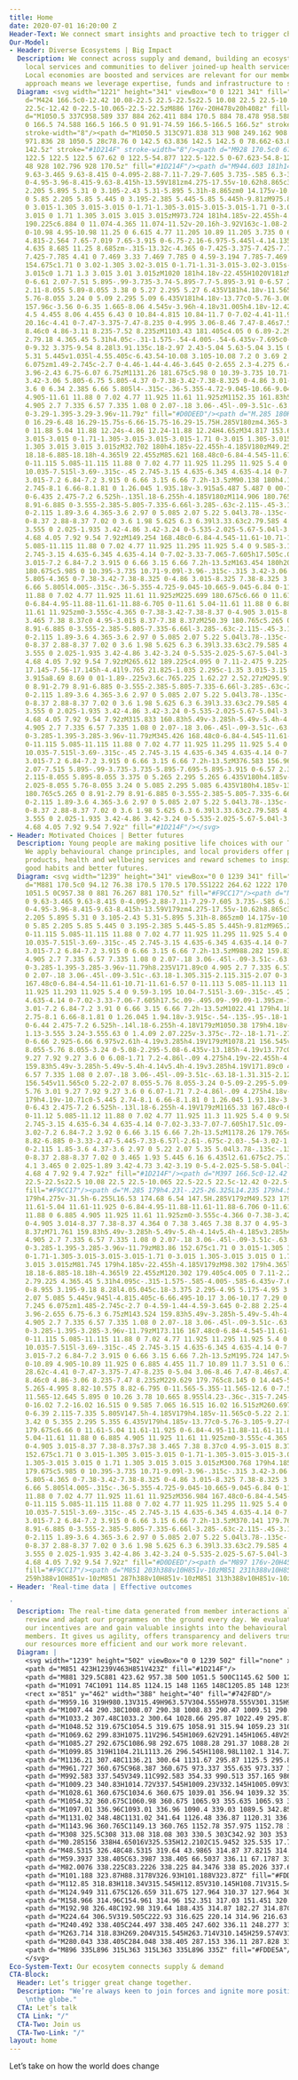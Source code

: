 ```yaml
---
title: Home
date: 2020-07-01 16:20:00 Z
Header-Text: We connect smart insights and proactive tech to trigger change. For good.
Our-Model:
- Header: Diverse Ecosystems | Big Impact
  Description: We connect across supply and demand, building an ecosystem of partners,
    local services and communities to deliver joined-up health services on the ground.
    Local economies are boosted and services are relevant for our members. This ecosystem
    approach means we leverage expertise, funds and infrastructure to scale fast.
  Diagram: <svg width="1221" height="341" viewBox="0 0 1221 341" fill="none" xmlns="http://www.w3.org/2000/svg"><path
    d="M424 166.5c0-12.42 10.08-22.5 22.5-22.5s22.5 10.08 22.5 22.5-10.065 22.5-22.5
    22.5c-12.42 0-22.5-10.065-22.5-22.5zM886 176v-20H478v20h408z" fill="#1D214F"/><path
    d="M1050.5 337C958.589 337 884 262.411 884 170.5 884 78.478 958.588 4 1050.5 4c92.02
    0 166.5 74.588 166.5 166.5 0 91.91-74.59 166.5-166.5 166.5z" stroke="#1D214F"
    stroke-width="8"/><path d="M1050.5 313C971.838 313 908 249.162 908 170.5 908 91.743
    971.836 28 1050.5 28c78.76 0 142.5 63.836 142.5 142.5 0 78.662-63.84 142.5-142.5
    142.5z" stroke="#1D214F" stroke-width="8"/><path d="M928 170.5c0 67.623 54.877
    122.5 122.5 122.5 67.62 0 122.5-54.877 122.5-122.5 0-67.623-54.8-122.5-122.5-122.5C982.877
    48 928 102.796 928 170.5z" fill="#1D214F"/><path d="M944.603 181h14.58c5.67 0
    9.63-3.465 9.63-8.415 0-4.095-2.88-7.11-7.29-7.605 3.735-.585 6.3-3.465 6.3-7.065
    0-4.95-3.96-8.415-9.63-8.415h-13.59V181zm4.275-17.55v-10.62h8.865c3.465 0 5.895
    2.205 5.895 5.31 0 3.105-2.43 5.31-5.895 5.31h-8.865zm0 14.175v-10.89h9.81c3.465
    0 5.85 2.205 5.85 5.445 0 3.195-2.385 5.445-5.85 5.445h-9.81zM975.839 154.675c1.71
    0 3.015-1.305 3.015-3.015 0-1.71-1.305-3.015-3.015-3.015-1.71 0-3.015 1.305-3.015
    3.015 0 1.71 1.305 3.015 3.015 3.015zM973.724 181h4.185v-22.455h-4.185V181zM994.556
    190.225c6.884 0 11.074-4.365 11.074-11.52v-20.16h-3.92V163c-1.08-2.97-4.499-5.13-8.099-5.13-6.48
    0-10.98 4.95-10.98 11.25 0 6.615 4.77 11.205 10.89 11.205 3.735 0 6.839-2.16 7.919-4.95v3.825c0
    4.815-2.564 7.65-7.019 7.65-3.915 0-6.75-2.16-6.975-5.445l-4.14.135c.18 5.265
    4.635 8.685 11.25 8.685zm-.315-13.32c-4.365 0-7.425-3.375-7.425-7.785 0-4.59 3.195-7.785
    7.425-7.785 4.41 0 7.469 3.33 7.469 7.785 0 4.59-3.194 7.785-7.469 7.785zM1022.11
    154.675c1.71 0 3.02-1.305 3.02-3.015 0-1.71-1.31-3.015-3.02-3.015s-3.01 1.305-3.01
    3.015c0 1.71 1.3 3.015 3.01 3.015zM1020 181h4.18v-22.455H1020V181zM1056.13 157.96c-4
    0-6.61 2.07-7.51 5.895-.99-3.735-3.74-5.895-7.7-5.895-3.91 0-6.57 2.34-7.38 6.39l.14-5.805h-4.19V181h4.19v-11.565c0-5.22
    2.11-8.055 5.89-8.055 3.38 0 5.27 2.295 5.27 6.435V181h4.18v-11.565c0-5.22 2.03-8.055
    5.76-8.055 3.24 0 5.09 2.295 5.09 6.435V181h4.18v-13.77c0-5.76-3.06-9.27-7.92-9.27zM1081.37
    157.96c-3.56 0-6.35 1.665-8.06 4.545v-3.96h-4.18v31.005h4.18v-12.42c1.71 2.835
    4.5 4.455 8.06 4.455 6.43 0 10.84-4.815 10.84-11.7 0-7.02-4.41-11.925-10.84-11.925zm-.86
    20.16c-4.41 0-7.47-3.375-7.47-8.235 0-4.995 3.06-8.46 7.47-8.46s7.52 3.42 7.52
    8.46c0 4.86-3.11 8.235-7.52 8.235zM1103.43 181.405c4.05 0 6.89-2.295 7.61-5.715h.13c0
    2.79.18 4.365.45 5.31h4.05c-.31-1.575-.54-4.005-.54-6.435v-7.695c0-5.31-3.91-9-9.49-9-5.45
    0-9.32 3.375-9.54 8.28l3.91.135c.18-2.97 2.43-5.04 5.63-5.04 3.15 0 5.31 2.25
    5.31 5.445v1.035l-4.55.405c-6.43.54-10.08 3.105-10.08 7.2 0 3.69 2.75 6.075 7.11
    6.075zm1.49-2.745c-2.7 0-4.46-1.44-4.46-3.645 0-2.655 2.3-4.275 6.44-4.635l4.09-.36v1.89c0
    3.96-2.43 6.75-6.07 6.75zM1131.26 181.675c5.98 0 10.39-3.735 10.71-9.09l-3.96-.315c-.32
    3.42-3.06 5.805-6.75 5.805-4.37 0-7.38-3.42-7.38-8.325 0-4.86 3.01-8.325 7.38-8.325
    3.6 0 6.34 2.385 6.66 5.805l4-.315c-.36-5.355-4.72-9.045-10.66-9.045-6.84 0-11.61
    4.905-11.61 11.88 0 7.02 4.77 11.925 11.61 11.925zM1152.35 161.83h5.49v-3.285h-5.49v-5.4h-4.14v5.4h-4.18v3.285h4.18V173.89c0
    4.905 2.7 7.335 6.57 7.335 1.08 0 2.07-.18 3.06-.45l-.09-3.51c-.63.18-1.3.315-2.11.315-2.07
    0-3.29-1.395-3.29-3.96v-11.79z" fill="#D0DEED"/><path d="M.285 180H11.76c9.63
    0 16.29-6.48 16.29-15.75s-6.66-15.75-16.29-15.75H.285V180zm4.365-3.51v-24.48h7.065c7.02
    0 11.88 5.04 11.88 12.24s-4.86 12.24-11.88 12.24H4.65zM34.817 153.675c1.71 0 3.015-1.305
    3.015-3.015 0-1.71-1.305-3.015-3.015-3.015-1.71 0-3.015 1.305-3.015 3.015 0 1.71
    1.305 3.015 3.015 3.015zM32.702 180h4.185v-22.455h-4.185V180zM49.259 180h4.365l9.045-22.455h-4.275l-6.885
    18.18-6.885-18.18h-4.365l9 22.455zM85.621 168.48c0-6.84-4.545-11.61-10.71-11.61-6.57
    0-11.115 5.085-11.115 11.88 0 7.02 4.77 11.925 11.295 11.925 5.4 0 9.585-3.195
    10.035-7.515l-3.69-.315c-.45 2.745-3.15 4.635-6.345 4.635-4.14 0-7.02-3.33-7.065-7.605h17.505c.09-.495.09-.99.09-1.395zm-17.595-1.26c.18-4.275
    3.015-7.2 6.84-7.2 3.915 0 6.66 3.15 6.66 7.2h-13.5zM90.138 180h4.185v-10.71c0-5.445
    2.745-8.1 6.66-8.1.81 0 1.26.045 1.935.18v-3.915a5.487 5.487 0 00-1.44-.18c-3.735
    0-6.435 2.475-7.2 6.525h-.135l.18-6.255h-4.185V180zM114.906 180.765c5.265 0 8.91-2.79
    8.91-6.885 0-3.555-2.385-5.805-7.335-6.66l-3.285-.63c-2.115-.45-3.105-1.485-3.105-3.24
    0-2.115 1.89-3.6 4.365-3.6 2.97 0 5.085 2.07 5.22 5.04l3.78-.135c-.135-4.635-3.825-7.875-9-7.875-4.86
    0-8.37 2.88-8.37 7.02 0 3.6 1.98 5.625 6.3 6.39l3.33.63c2.79.585 4.05 1.575 4.05
    3.555 0 2.025-1.935 3.42-4.86 3.42-3.24 0-5.535-2.025-5.67-5.04l-3.87.09c.135
    4.68 4.05 7.92 9.54 7.92zM149.254 168.48c0-6.84-4.545-11.61-10.71-11.61-6.57 0-11.115
    5.085-11.115 11.88 0 7.02 4.77 11.925 11.295 11.925 5.4 0 9.585-3.195 10.035-7.515l-3.69-.315c-.45
    2.745-3.15 4.635-6.345 4.635-4.14 0-7.02-3.33-7.065-7.605h17.505c.09-.495.09-.99.09-1.395zm-17.595-1.26c.18-4.275
    3.015-7.2 6.84-7.2 3.915 0 6.66 3.15 6.66 7.2h-13.5zM163.454 180h20.97v-3.51h-16.56v-10.935h14.985v-3.24h-14.985v-10.35h16.29V148.5h-20.7V180zM199.991
    180.675c5.985 0 10.395-3.735 10.71-9.09l-3.96-.315c-.315 3.42-3.06 5.805-6.75
    5.805-4.365 0-7.38-3.42-7.38-8.325 0-4.86 3.015-8.325 7.38-8.325 3.6 0 6.345 2.385
    6.66 5.805l4.005-.315c-.36-5.355-4.725-9.045-10.665-9.045-6.84 0-11.61 4.905-11.61
    11.88 0 7.02 4.77 11.925 11.61 11.925zM225.699 180.675c6.66 0 11.61-5.04 11.61-11.925
    0-6.84-4.95-11.88-11.61-11.88-6.705 0-11.61 5.04-11.61 11.88 0 6.885 4.905 11.925
    11.61 11.925zm0-3.555c-4.365 0-7.38-3.42-7.38-8.37 0-4.905 3.015-8.37 7.38-8.37s7.38
    3.465 7.38 8.37c0 4.95-3.015 8.37-7.38 8.37zM250.39 180.765c5.265 0 8.91-2.79
    8.91-6.885 0-3.555-2.385-5.805-7.335-6.66l-3.285-.63c-2.115-.45-3.105-1.485-3.105-3.24
    0-2.115 1.89-3.6 4.365-3.6 2.97 0 5.085 2.07 5.22 5.04l3.78-.135c-.135-4.635-3.825-7.875-9-7.875-4.86
    0-8.37 2.88-8.37 7.02 0 3.6 1.98 5.625 6.3 6.39l3.33.63c2.79.585 4.05 1.575 4.05
    3.555 0 2.025-1.935 3.42-4.86 3.42-3.24 0-5.535-2.025-5.67-5.04l-3.87.09c.135
    4.68 4.05 7.92 9.54 7.92zM265.612 189.225c4.095 0 7.11-2.475 9.225-7.605l10.17-24.075h-4.275l-6.975
    17.145-7.56-17.145h-4.41l9.765 21.825-1.035 2.295c-1.35 3.015-3.15 3.915-5.535
    3.915a8.69 8.69 0 01-1.89-.225v3.6c.765.225 1.62.27 2.52.27zM295.917 180.765c5.265
    0 8.91-2.79 8.91-6.885 0-3.555-2.385-5.805-7.335-6.66l-3.285-.63c-2.115-.45-3.105-1.485-3.105-3.24
    0-2.115 1.89-3.6 4.365-3.6 2.97 0 5.085 2.07 5.22 5.04l3.78-.135c-.135-4.635-3.825-7.875-9-7.875-4.86
    0-8.37 2.88-8.37 7.02 0 3.6 1.98 5.625 6.3 6.39l3.33.63c2.79.585 4.05 1.575 4.05
    3.555 0 2.025-1.935 3.42-4.86 3.42-3.24 0-5.535-2.025-5.67-5.04l-3.87.09c.135
    4.68 4.05 7.92 9.54 7.92zM315.833 160.83h5.49v-3.285h-5.49v-5.4h-4.14v5.4h-4.185v3.285h4.185V172.89c0
    4.905 2.7 7.335 6.57 7.335 1.08 0 2.07-.18 3.06-.45l-.09-3.51c-.63.18-1.305.315-2.115.315-2.07
    0-3.285-1.395-3.285-3.96v-11.79zM345.426 168.48c0-6.84-4.545-11.61-10.71-11.61-6.57
    0-11.115 5.085-11.115 11.88 0 7.02 4.77 11.925 11.295 11.925 5.4 0 9.585-3.195
    10.035-7.515l-3.69-.315c-.45 2.745-3.15 4.635-6.345 4.635-4.14 0-7.02-3.33-7.065-7.605h17.505c.09-.495.09-.99.09-1.395zm-17.595-1.26c.18-4.275
    3.015-7.2 6.84-7.2 3.915 0 6.66 3.15 6.66 7.2h-13.5zM376.583 156.96c-4.005 0-6.615
    2.07-7.515 5.895-.99-3.735-3.735-5.895-7.695-5.895-3.915 0-6.57 2.34-7.38 6.39l.135-5.805h-4.185V180h4.185v-11.565c0-5.22
    2.115-8.055 5.895-8.055 3.375 0 5.265 2.295 5.265 6.435V180h4.185v-11.565c0-5.22
    2.025-8.055 5.76-8.055 3.24 0 5.085 2.295 5.085 6.435V180h4.185v-13.77c0-5.76-3.06-9.27-7.92-9.27zM398.222
    180.765c5.265 0 8.91-2.79 8.91-6.885 0-3.555-2.385-5.805-7.335-6.66l-3.285-.63c-2.115-.45-3.105-1.485-3.105-3.24
    0-2.115 1.89-3.6 4.365-3.6 2.97 0 5.085 2.07 5.22 5.04l3.78-.135c-.135-4.635-3.825-7.875-9-7.875-4.86
    0-8.37 2.88-8.37 7.02 0 3.6 1.98 5.625 6.3 6.39l3.33.63c2.79.585 4.05 1.575 4.05
    3.555 0 2.025-1.935 3.42-4.86 3.42-3.24 0-5.535-2.025-5.67-5.04l-3.87.09c.135
    4.68 4.05 7.92 9.54 7.92z" fill="#1D214F"/></svg>
- Header: Motivated Choices | Better futures
  Description: Young people are making positive life choices with our Tiko platform.
    We apply behavioural change principles, and local providers offer popular local
    products, health and wellbeing services and reward schemes to inspire lasting
    good habits and better futures.
  Diagram: <svg width="1239" height="341" viewBox="0 0 1239 341" fill="none" xmlns="http://www.w3.org/2000/svg"><path
    d="M881 170.5c0 94.12 76.38 170.5 170.5 170.5S1222 264.62 1222 170.5 1145.73 0
    1051.5 0C957.38 0 881 76.267 881 170.5z" fill="#F9CC17"/><path d="M915.285 179h14.58c5.67
    0 9.63-3.465 9.63-8.415 0-4.095-2.88-7.11-7.29-7.605 3.735-.585 6.3-3.465 6.3-7.065
    0-4.95-3.96-8.415-9.63-8.415h-13.59V179zm4.275-17.55v-10.62h8.865c3.465 0 5.895
    2.205 5.895 5.31 0 3.105-2.43 5.31-5.895 5.31h-8.865zm0 14.175v-10.89h9.81c3.465
    0 5.85 2.205 5.85 5.445 0 3.195-2.385 5.445-5.85 5.445h-9.81zM965.201 167.48c0-6.84-4.545-11.61-10.71-11.61-6.57
    0-11.115 5.085-11.115 11.88 0 7.02 4.77 11.925 11.295 11.925 5.4 0 9.585-3.195
    10.035-7.515l-3.69-.315c-.45 2.745-3.15 4.635-6.345 4.635-4.14 0-7.02-3.33-7.065-7.605h17.505c.09-.495.09-.99.09-1.395zm-17.595-1.26c.18-4.275
    3.015-7.2 6.84-7.2 3.915 0 6.66 3.15 6.66 7.2h-13.5zM988.282 159.83h5.49v-3.285h-5.49v-5.4h-4.14v5.4h-8.235v-5.4h-4.14v5.4h-4.185v3.285h4.185V171.89c0
    4.905 2.7 7.335 6.57 7.335 1.08 0 2.07-.18 3.06-.45l-.09-3.51c-.63.18-1.305.315-2.115.315-2.07
    0-3.285-1.395-3.285-3.96v-11.79h8.235V171.89c0 4.905 2.7 7.335 6.57 7.335 1.08
    0 2.07-.18 3.06-.45l-.09-3.51c-.63.18-1.305.315-2.115.315-2.07 0-3.285-1.395-3.285-3.96v-11.79zM1017.89
    167.48c0-6.84-4.54-11.61-10.71-11.61-6.57 0-11.113 5.085-11.113 11.88 0 7.02 4.773
    11.925 11.293 11.925 5.4 0 9.59-3.195 10.04-7.515l-3.69-.315c-.45 2.745-3.15 4.635-6.35
    4.635-4.14 0-7.02-3.33-7.06-7.605h17.5c.09-.495.09-.99.09-1.395zm-17.59-1.26c.18-4.275
    3.01-7.2 6.84-7.2 3.91 0 6.66 3.15 6.66 7.2h-13.5zM1022.41 179h4.18v-10.71c0-5.445
    2.75-8.1 6.66-8.1.81 0 1.26.045 1.94.18v-3.915c-.54-.135-.95-.18-1.44-.18-3.74
    0-6.44 2.475-7.2 6.525h-.14l.18-6.255h-4.18V179zM1050.38 179h4.18v-19.17h5.04v-3.285h-5.04v-2.61c0-2.205
    1.13-3.555 3.24-3.555.63 0 1.4.09 2.07.225v-3.375c-.72-.18-1.71-.27-2.83-.27-3.87
    0-6.66 2.925-6.66 6.975v2.61h-4.19v3.285h4.19V179zM1078.21 156.545v11.565c0 5.22-2.07
    8.055-5.76 8.055-3.24 0-5.08-2.295-5.08-6.435v-13.185h-4.19v13.77c0 5.76 3.02
    9.27 7.92 9.27 3.6 0 6.08-1.71 7.2-4.86l-.09 4.275h4.19v-22.455h-4.19zM1094.87
    159.83h5.49v-3.285h-5.49v-5.4h-4.14v5.4h-4.19v3.285h4.19V171.89c0 4.905 2.7 7.335
    6.57 7.335 1.08 0 2.07-.18 3.06-.45l-.09-3.51c-.63.18-1.31.315-2.12.315-2.07 0-3.28-1.395-3.28-3.96v-11.79zM1119.66
    156.545v11.565c0 5.22-2.07 8.055-5.76 8.055-3.24 0-5.09-2.295-5.09-6.435v-13.185h-4.18v13.77c0
    5.76 3.01 9.27 7.92 9.27 3.6 0 6.07-1.71 7.2-4.86l-.09 4.275h4.18v-22.455h-4.18zM1129.15
    179h4.19v-10.71c0-5.445 2.74-8.1 6.66-8.1.81 0 1.26.045 1.93.18v-3.915c-.54-.135-.94-.18-1.44-.18-3.73
    0-6.43 2.475-7.2 6.525h-.13l.18-6.255h-4.19V179zM1165.33 167.48c0-6.84-4.55-11.61-10.71-11.61-6.57
    0-11.12 5.085-11.12 11.88 0 7.02 4.77 11.925 11.3 11.925 5.4 0 9.58-3.195 10.03-7.515l-3.69-.315c-.45
    2.745-3.15 4.635-6.34 4.635-4.14 0-7.02-3.33-7.07-7.605h17.51c.09-.495.09-.99.09-1.395zm-17.6-1.26c.18-4.275
    3.02-7.2 6.84-7.2 3.92 0 6.66 3.15 6.66 7.2h-13.5zM1178.26 179.765c5.18 0 8.82-2.79
    8.82-6.885 0-3.33-2.47-5.445-7.33-6.57l-2.61-.675c-2.03-.54-3.02-1.62-3.02-3.285
    0-2.115 1.85-3.6 4.37-3.6 2.97 0 5.22 2.07 5.35 5.04l3.78-.135c-.13-4.635-3.91-7.875-9.13-7.875-4.91
    0-8.37 2.88-8.37 7.02 0 3.465 1.93 5.445 6.16 6.435l2.61.675c2.75.72 4.1 1.665
    4.1 3.465 0 2.025-1.89 3.42-4.73 3.42-3.19 0-5.4-2.025-5.58-5.04l-3.82.09c.13
    4.68 4 7.92 9.4 7.92z" fill="#1D214F"/><path d="M397 166.5c0-12.42 10.08-22.5
    22.5-22.5s22.5 10.08 22.5 22.5-10.065 22.5-22.5 22.5c-12.42 0-22.5-10.065-22.5-22.5z"
    fill="#F9CC17"/><path d="M.285 179h4.23l-.225-26.325L14.235 179h4.59l9.945-26.325L28.545
    179h4.275v-31.5h-6.255L16.53 174.68 6.54 147.5H.285V179zM49.523 179.675c6.66 0
    11.61-5.04 11.61-11.925 0-6.84-4.95-11.88-11.61-11.88-6.706 0-11.61 5.04-11.61
    11.88 0 6.885 4.905 11.925 11.61 11.925zm0-3.555c-4.366 0-7.38-3.42-7.38-8.37
    0-4.905 3.014-8.37 7.38-8.37 4.364 0 7.38 3.465 7.38 8.37 0 4.95-3.015 8.37-7.38
    8.37zM71.761 159.83h5.49v-3.285h-5.49v-5.4h-4.14v5.4h-4.185v3.285h4.185V171.89c0
    4.905 2.7 7.335 6.57 7.335 1.08 0 2.07-.18 3.06-.45l-.09-3.51c-.63.18-1.305.315-2.115.315-2.07
    0-3.285-1.395-3.285-3.96v-11.79zM83.86 152.675c1.71 0 3.015-1.305 3.015-3.015
    0-1.71-1.305-3.015-3.015-3.015-1.71 0-3.015 1.305-3.015 3.015 0 1.71 1.305 3.015
    3.015 3.015zM81.745 179h4.185v-22.455h-4.185V179zM98.302 179h4.365l9.045-22.455h-4.275l-6.885
    18.18-6.885-18.18h-4.365l9 22.455zM120.302 179.405c4.005 0 7.11-2.295 7.785-5.715h.135c0
    2.79.225 4.365.45 5.31h4.095c-.315-1.575-.585-4.005-.585-6.435v-7.695c0-5.535-3.42-9-9.27-9-4.995
    0-8.955 3.195-9.18 8.28l4.05.045c.18-3.375 2.295-4.95 5.175-4.95 3.195 0 5.085
    2.07 5.085 5.445v.945l-4.815.405c-6.66.495-10.17 3.06-10.17 7.29 0 3.69 2.88 6.075
    7.245 6.075zm1.485-2.745c-2.7 0-4.59-1.44-4.59-3.645 0-2.88 2.25-4.365 6.57-4.725l4.32-.36v1.98c0
    3.96-2.655 6.75-6.3 6.75zM143.524 159.83h5.49v-3.285h-5.49v-5.4h-4.14v5.4h-4.185v3.285h4.185V171.89c0
    4.905 2.7 7.335 6.57 7.335 1.08 0 2.07-.18 3.06-.45l-.09-3.51c-.63.18-1.305.315-2.115.315-2.07
    0-3.285-1.395-3.285-3.96v-11.79zM173.116 167.48c0-6.84-4.545-11.61-10.71-11.61-6.57
    0-11.115 5.085-11.115 11.88 0 7.02 4.77 11.925 11.295 11.925 5.4 0 9.585-3.195
    10.035-7.515l-3.69-.315c-.45 2.745-3.15 4.635-6.345 4.635-4.14 0-7.02-3.33-7.065-7.605h17.505c.09-.495.09-.99.09-1.395zm-17.595-1.26c.18-4.275
    3.015-7.2 6.84-7.2 3.915 0 6.66 3.15 6.66 7.2h-13.5zM195.724 147.5v13.005c-1.71-2.88-4.5-4.545-8.01-4.545-6.435
    0-10.89 4.905-10.89 11.925 0 6.885 4.455 11.7 10.89 11.7 3.51 0 6.3-1.62 8.01-4.455V179h4.185v-31.5h-4.185zm-7.2
    28.62c-4.41 0-7.47-3.375-7.47-8.235 0-5.04 3.06-8.46 7.47-8.46s7.47 3.465 7.47
    8.46c0 4.86-3.06 8.235-7.47 8.235zM229.629 179.765c8.145 0 14.445-5.4 14.85-12.42l-4.275-.315c-.45
    5.265-4.995 8.82-10.575 8.82-6.795 0-11.565-5.355-11.565-12.6 0-7.515 4.995-12.645
    11.565-12.645 5.895 0 10.26 3.78 10.665 8.955l4.23-.36c-.315-7.245-6.885-12.465-14.895-12.465-9.225
    0-16.02 7.2-16.02 16.515 0 9.585 7.065 16.515 16.02 16.515zM260.697 155.96c-3.78
    0-6.39 2.115-7.335 5.805V147.5h-4.185V179h4.185v-11.565c0-5.22 2.115-8.055 5.94-8.055
    3.42 0 5.355 2.295 5.355 6.435V179h4.185v-13.77c0-5.76-3.105-9.27-8.145-9.27zM284.718
    179.675c6.66 0 11.61-5.04 11.61-11.925 0-6.84-4.95-11.88-11.61-11.88-6.705 0-11.61
    5.04-11.61 11.88 0 6.885 4.905 11.925 11.61 11.925zm0-3.555c-4.365 0-7.38-3.42-7.38-8.37
    0-4.905 3.015-8.37 7.38-8.37s7.38 3.465 7.38 8.37c0 4.95-3.015 8.37-7.38 8.37zM302.883
    152.675c1.71 0 3.015-1.305 3.015-3.015 0-1.71-1.305-3.015-3.015-3.015-1.71 0-3.015
    1.305-3.015 3.015 0 1.71 1.305 3.015 3.015 3.015zM300.768 179h4.185v-22.455h-4.185V179zM321.061
    179.675c5.985 0 10.395-3.735 10.71-9.09l-3.96-.315c-.315 3.42-3.06 5.805-6.75
    5.805-4.365 0-7.38-3.42-7.38-8.325 0-4.86 3.015-8.325 7.38-8.325 3.6 0 6.345 2.385
    6.66 5.805l4.005-.315c-.36-5.355-4.725-9.045-10.665-9.045-6.84 0-11.61 4.905-11.61
    11.88 0 7.02 4.77 11.925 11.61 11.925zM356.984 167.48c0-6.84-4.545-11.61-10.71-11.61-6.57
    0-11.115 5.085-11.115 11.88 0 7.02 4.77 11.925 11.295 11.925 5.4 0 9.585-3.195
    10.035-7.515l-3.69-.315c-.45 2.745-3.15 4.635-6.345 4.635-4.14 0-7.02-3.33-7.065-7.605h17.505c.09-.495.09-.99.09-1.395zm-17.595-1.26c.18-4.275
    3.015-7.2 6.84-7.2 3.915 0 6.66 3.15 6.66 7.2h-13.5zM370.141 179.765c5.265 0 8.91-2.79
    8.91-6.885 0-3.555-2.385-5.805-7.335-6.66l-3.285-.63c-2.115-.45-3.105-1.485-3.105-3.24
    0-2.115 1.89-3.6 4.365-3.6 2.97 0 5.085 2.07 5.22 5.04l3.78-.135c-.135-4.635-3.825-7.875-9-7.875-4.86
    0-8.37 2.88-8.37 7.02 0 3.6 1.98 5.625 6.3 6.39l3.33.63c2.79.585 4.05 1.575 4.05
    3.555 0 2.025-1.935 3.42-4.86 3.42-3.24 0-5.535-2.025-5.67-5.04l-3.87.09c.135
    4.68 4.05 7.92 9.54 7.92z" fill="#D0DEED"/><path d="M897 176v-20H451v20h446z"
    fill="#F9CC17"/><path d="M851 203h388v10H851v-10zM851 231h388v10H851v-10zM851
    259h388v10H851v-10zM851 287h388v10H851v-10zM851 313h388v10H851v-10z" fill="#1D214F"/></svg>
- Header: 'Real-time data | Effective outcomes

'
  Description: The real-time data generated from member interactions allows us to
    review and adapt our programmes on the ground every day. We evaluate how effective
    our incentives are and gain valuable insights into the behavioural trends of our
    members. It gives us agility, offers transparency and delivers trust. This makes
    our resources more efficient and our work more relevant.
  Diagram: |
    <svg width="1239" height="502" viewBox="0 0 1239 502" fill="none" xmlns="http://www.w3.org/2000/svg">
    <path d="M851 423H1239V463H851V423Z" fill="#1D214F"/>
    <path d="M881 329.5C881 423.62 957.38 500 1051.5 500C1145.62 500 1222 423.62 1222 329.5C1222 235.38 1145.73 159 1051.5 159C957.38 159 881 235.267 881 329.5Z" fill="#FDDE5A"/>
    <path d="M1091 74C1091 114.85 1124.15 148 1165 148C1205.85 148 1239 114.85 1239 74C1239 33.1504 1205.9 -1.44691e-06 1165 -3.23465e-06C1124.15 -5.02024e-06 1091 33.1014 1091 74Z" fill="#FDDE5A"/>
    <rect x="851" y="462" width="388" height="40" fill="#742F8D"/>
    <path d="M959.16 319H980.13V315.49H963.57V304.555H978.555V301.315H963.57V290.965H979.86V287.5H959.16V319Z" fill="#742F8D"/>
    <path d="M1007.44 290.38C1008.07 290.38 1008.83 290.47 1009.51 290.605V287.23C1008.79 287.05 1007.8 286.96 1006.67 286.96C1002.8 286.96 1000.01 289.885 1000.01 293.935V296.545H992.092V293.935C992.092 291.73 993.217 290.38 995.332 290.38C995.962 290.38 996.727 290.47 997.402 290.605V287.23C996.682 287.05 995.692 286.96 994.567 286.96C990.697 286.96 987.907 289.885 987.907 293.935V296.545H983.722V299.83H987.907V319H992.092V299.83H1000.01V319H1004.2V299.83H1009.24V296.545H1004.2V293.935C1004.2 291.73 1005.32 290.38 1007.44 290.38Z" fill="#742F8D"/>
    <path d="M1033.2 307.48C1033.2 300.64 1028.66 295.87 1022.49 295.87C1015.92 295.87 1011.38 300.955 1011.38 307.75C1011.38 314.77 1016.15 319.675 1022.67 319.675C1028.07 319.675 1032.26 316.48 1032.71 312.16L1029.02 311.845C1028.57 314.59 1025.87 316.48 1022.67 316.48C1018.53 316.48 1015.65 313.15 1015.61 308.875H1033.11C1033.2 308.38 1033.2 307.885 1033.2 307.48ZM1015.61 306.22C1015.79 301.945 1018.62 299.02 1022.45 299.02C1026.36 299.02 1029.11 302.17 1029.11 306.22H1015.61Z" fill="#742F8D"/>
    <path d="M1048.52 319.675C1054.5 319.675 1058.91 315.94 1059.23 310.585L1055.27 310.27C1054.95 313.69 1052.21 316.075 1048.52 316.075C1044.15 316.075 1041.14 312.655 1041.14 307.75C1041.14 302.89 1044.15 299.425 1048.52 299.425C1052.12 299.425 1054.86 301.81 1055.18 305.23L1059.18 304.915C1058.82 299.56 1054.46 295.87 1048.52 295.87C1041.68 295.87 1036.91 300.775 1036.91 307.75C1036.91 314.77 1041.68 319.675 1048.52 319.675Z" fill="#742F8D"/>
    <path d="M1069.62 299.83H1075.11V296.545H1069.62V291.145H1065.48V296.545H1061.29V299.83H1065.48V307.93V311.89C1065.48 316.795 1068.18 319.225 1072.05 319.225C1073.13 319.225 1074.12 319.045 1075.11 318.775L1075.02 315.265C1074.39 315.445 1073.71 315.58 1072.9 315.58C1070.83 315.58 1069.62 314.185 1069.62 311.62V307.93V299.83Z" fill="#742F8D"/>
    <path d="M1085.27 292.675C1086.98 292.675 1088.28 291.37 1088.28 289.66C1088.28 287.95 1086.98 286.645 1085.27 286.645C1083.56 286.645 1082.25 287.95 1082.25 289.66C1082.25 291.37 1083.56 292.675 1085.27 292.675ZM1078.29 318.73L1082.34 319.54L1089 296.815L1085 296.005L1078.29 318.73Z" fill="#742F8D"/>
    <path d="M1099.85 319H1104.21L1113.26 296.545H1108.98L1102.1 314.725L1095.21 296.545H1090.85L1099.85 319Z" fill="#742F8D"/>
    <path d="M1136.21 307.48C1136.21 300.64 1131.67 295.87 1125.5 295.87C1118.93 295.87 1114.39 300.955 1114.39 307.75C1114.39 314.77 1119.16 319.675 1125.68 319.675C1131.08 319.675 1135.27 316.48 1135.72 312.16L1132.03 311.845C1131.58 314.59 1128.88 316.48 1125.68 316.48C1121.54 316.48 1118.66 313.15 1118.62 308.875H1136.12C1136.21 308.38 1136.21 307.885 1136.21 307.48ZM1118.62 306.22C1118.8 301.945 1121.63 299.02 1125.46 299.02C1129.37 299.02 1132.12 302.17 1132.12 306.22H1118.62Z" fill="#742F8D"/>
    <path d="M961.727 360.675C968.387 360.675 973.337 355.635 973.337 348.75C973.337 341.91 968.387 336.87 961.727 336.87C955.022 336.87 950.117 341.91 950.117 348.75C950.117 355.635 955.022 360.675 961.727 360.675ZM961.727 357.12C957.362 357.12 954.347 353.7 954.347 348.75C954.347 343.845 957.362 340.38 961.727 340.38C966.092 340.38 969.107 343.845 969.107 348.75C969.107 353.7 966.092 357.12 961.727 357.12Z" fill="#742F8D"/>
    <path d="M992.583 337.545V349.11C992.583 354.33 990.513 357.165 986.823 357.165C983.583 357.165 981.738 354.87 981.738 350.73V337.545H977.553V351.315C977.553 357.075 980.568 360.585 985.473 360.585C989.073 360.585 991.548 358.875 992.673 355.725L992.583 360H996.768V337.545H992.583Z" fill="#742F8D"/>
    <path d="M1009.23 340.83H1014.72V337.545H1009.23V332.145H1005.09V337.545H1000.91V340.83H1005.09V348.93V352.89C1005.09 357.795 1007.79 360.225 1011.66 360.225C1012.74 360.225 1013.73 360.045 1014.72 359.775L1014.63 356.265C1014 356.445 1013.33 356.58 1012.52 356.58C1010.45 356.58 1009.23 355.185 1009.23 352.62V348.93V340.83Z" fill="#742F8D"/>
    <path d="M1028.61 360.675C1034.6 360.675 1039.01 356.94 1039.32 351.585L1035.36 351.27C1035.05 354.69 1032.3 357.075 1028.61 357.075C1024.25 357.075 1021.23 353.655 1021.23 348.75C1021.23 343.89 1024.25 340.425 1028.61 340.425C1032.21 340.425 1034.96 342.81 1035.27 346.23L1039.28 345.915C1038.92 340.56 1034.55 336.87 1028.61 336.87C1021.77 336.87 1017 341.775 1017 348.75C1017 355.77 1021.77 360.675 1028.61 360.675Z" fill="#742F8D"/>
    <path d="M1054.32 360.675C1060.98 360.675 1065.93 355.635 1065.93 348.75C1065.93 341.91 1060.98 336.87 1054.32 336.87C1047.62 336.87 1042.71 341.91 1042.71 348.75C1042.71 355.635 1047.62 360.675 1054.32 360.675ZM1054.32 357.12C1049.96 357.12 1046.94 353.7 1046.94 348.75C1046.94 343.845 1049.96 340.38 1054.32 340.38C1058.69 340.38 1061.7 343.845 1061.7 348.75C1061.7 353.7 1058.69 357.12 1054.32 357.12Z" fill="#742F8D"/>
    <path d="M1097.01 336.96C1093.01 336.96 1090.4 339.03 1089.5 342.855C1088.51 339.12 1085.76 336.96 1081.8 336.96C1077.89 336.96 1075.23 339.3 1074.42 343.35L1074.56 337.545H1070.37V360H1074.56V348.435C1074.56 343.215 1076.67 340.38 1080.45 340.38C1083.83 340.38 1085.72 342.675 1085.72 346.815V360H1089.9V348.435C1089.9 343.215 1091.93 340.38 1095.66 340.38C1098.9 340.38 1100.75 342.675 1100.75 346.815V360H1104.93V346.23C1104.93 340.47 1101.87 336.96 1097.01 336.96Z" fill="#742F8D"/>
    <path d="M1131.02 348.48C1131.02 341.64 1126.48 336.87 1120.31 336.87C1113.74 336.87 1109.2 341.955 1109.2 348.75C1109.2 355.77 1113.97 360.675 1120.49 360.675C1125.89 360.675 1130.08 357.48 1130.53 353.16L1126.84 352.845C1126.39 355.59 1123.69 357.48 1120.49 357.48C1116.35 357.48 1113.47 354.15 1113.43 349.875H1130.93C1131.02 349.38 1131.02 348.885 1131.02 348.48ZM1113.43 347.22C1113.61 342.945 1116.44 340.02 1120.27 340.02C1124.18 340.02 1126.93 343.17 1126.93 347.22H1113.43Z" fill="#742F8D"/>
    <path d="M1143.96 360.765C1149.13 360.765 1152.78 357.975 1152.78 353.88C1152.78 350.55 1150.3 348.435 1145.44 347.31L1142.83 346.635C1140.81 346.095 1139.82 345.015 1139.82 343.35C1139.82 341.235 1141.66 339.75 1144.18 339.75C1147.15 339.75 1149.4 341.82 1149.54 344.79L1153.32 344.655C1153.18 340.02 1149.4 336.78 1144.18 336.78C1139.28 336.78 1135.81 339.66 1135.81 343.8C1135.81 347.265 1137.75 349.245 1141.98 350.235L1144.59 350.91C1147.33 351.63 1148.68 352.575 1148.68 354.375C1148.68 356.4 1146.79 357.795 1143.96 357.795C1140.76 357.795 1138.56 355.77 1138.38 352.755L1134.55 352.845C1134.69 357.525 1138.56 360.765 1143.96 360.765Z" fill="#742F8D"/>
    <path d="M308 325.5C308 313.08 318.08 303 330.5 303C342.92 303 353 313.08 353 325.5C353 337.92 342.935 348 330.5 348C318.08 348 308 337.935 308 325.5Z" fill="#FDDE5A"/>
    <path d="M0.285156 338H4.65016V325.535H12.2102C15.9452 325.535 17.7002 326.975 18.0152 330.215L18.4202 335.21C18.5552 336.335 18.7352 337.325 18.9602 338H23.4152C23.1002 337.235 22.8752 336.155 22.7852 334.85L22.3352 329.855C22.0202 325.85 19.8602 323.825 15.7202 323.555C20.2652 323.105 23.4152 319.82 23.4152 315.59C23.4152 310.235 19.0502 306.5 12.7952 306.5H0.285156V338ZM4.65016 322.07V310.01H12.5702C16.3502 310.01 18.9602 312.485 18.9602 316.085C18.9602 319.64 16.3502 322.07 12.5702 322.07H4.65016Z" fill="#FDDE5A"/>
    <path d="M48.5315 326.48C48.5315 319.64 43.9865 314.87 37.8215 314.87C31.2515 314.87 26.7065 319.955 26.7065 326.75C26.7065 333.77 31.4765 338.675 38.0015 338.675C43.4015 338.675 47.5865 335.48 48.0365 331.16L44.3465 330.845C43.8965 333.59 41.1965 335.48 38.0015 335.48C33.8615 335.48 30.9815 332.15 30.9365 327.875H48.4415C48.5315 327.38 48.5315 326.885 48.5315 326.48ZM30.9365 325.22C31.1165 320.945 33.9515 318.02 37.7765 318.02C41.6915 318.02 44.4365 321.17 44.4365 325.22H30.9365Z" fill="#FDDE5A"/>
    <path d="M59.3937 338.405C63.3987 338.405 66.5037 336.11 67.1787 332.69H67.3137C67.3137 335.48 67.5387 337.055 67.7637 338H71.8587C71.5437 336.425 71.2737 333.995 71.2737 331.565V323.87C71.2737 318.335 67.8537 314.87 62.0037 314.87C57.0087 314.87 53.0487 318.065 52.8237 323.15L56.8737 323.195C57.0537 319.82 59.1687 318.245 62.0487 318.245C65.2437 318.245 67.1337 320.315 67.1337 323.69V324.635L62.3187 325.04C55.6587 325.535 52.1487 328.1 52.1487 332.33C52.1487 336.02 55.0287 338.405 59.3937 338.405ZM60.8787 335.66C58.1787 335.66 56.2887 334.22 56.2887 332.015C56.2887 329.135 58.5387 327.65 62.8587 327.29L67.1787 326.93V328.91C67.1787 332.87 64.5237 335.66 60.8787 335.66Z" fill="#FDDE5A"/>
    <path d="M82.0076 338.225C83.2226 338.225 84.3476 338 85.2026 337.685L85.0676 334.175C84.5276 334.4 83.9426 334.535 83.4026 334.535C81.5126 334.535 80.6126 333.365 80.6126 330.935V327.47V306.5H76.4276V327.47V331.745C76.4276 336.245 78.7226 338.225 82.0076 338.225Z" fill="#FDDE5A"/>
    <path d="M101.188 323.87H88.3178V326.93H101.188V323.87Z" fill="#FDDE5A"/>
    <path d="M112.85 318.83H118.34V315.545H112.85V310.145H108.71V315.545H104.525V318.83H108.71V326.93V330.89C108.71 335.795 111.41 338.225 115.28 338.225C116.36 338.225 117.35 338.045 118.34 337.775L118.25 334.265C117.62 334.445 116.945 334.58 116.135 334.58C114.065 334.58 112.85 333.185 112.85 330.62V326.93V318.83Z" fill="#FDDE5A"/>
    <path d="M124.949 311.675C126.659 311.675 127.964 310.37 127.964 308.66C127.964 306.95 126.659 305.645 124.949 305.645C123.239 305.645 121.934 306.95 121.934 308.66C121.934 310.37 123.239 311.675 124.949 311.675ZM122.834 338H127.019V315.545H122.834V338Z" fill="#FDDE5A"/>
    <path d="M158.966 314.96C154.961 314.96 152.351 317.03 151.451 320.855C150.461 317.12 147.716 314.96 143.756 314.96C139.841 314.96 137.186 317.3 136.376 321.35L136.511 315.545H132.326V338H136.511V326.435C136.511 321.215 138.626 318.38 142.406 318.38C145.781 318.38 147.671 320.675 147.671 324.815V338H151.856V326.435C151.856 321.215 153.881 318.38 157.616 318.38C160.856 318.38 162.701 320.675 162.701 324.815V338H166.886V324.23C166.886 318.47 163.826 314.96 158.966 314.96Z" fill="#FDDE5A"/>
    <path d="M192.98 326.48C192.98 319.64 188.435 314.87 182.27 314.87C175.7 314.87 171.155 319.955 171.155 326.75C171.155 333.77 175.925 338.675 182.45 338.675C187.85 338.675 192.035 335.48 192.485 331.16L188.795 330.845C188.345 333.59 185.645 335.48 182.45 335.48C178.31 335.48 175.43 332.15 175.385 327.875H192.89C192.98 327.38 192.98 326.885 192.98 326.48ZM175.385 325.22C175.565 320.945 178.4 318.02 182.225 318.02C186.14 318.02 188.885 321.17 188.885 325.22H175.385Z" fill="#FDDE5A"/>
    <path d="M224.64 306.5V319.505C222.93 316.625 220.14 314.96 216.63 314.96C210.195 314.96 205.74 319.865 205.74 326.885C205.74 333.77 210.195 338.585 216.63 338.585C220.14 338.585 222.93 336.965 224.64 334.13V338H228.825V333.23V306.5H224.64ZM217.44 335.12C213.03 335.12 209.97 331.745 209.97 326.885C209.97 321.845 213.03 318.425 217.44 318.425C221.85 318.425 224.91 321.89 224.91 326.885C224.91 331.745 221.85 335.12 217.44 335.12Z" fill="#FDDE5A"/>
    <path d="M240.492 338.405C244.497 338.405 247.602 336.11 248.277 332.69H248.412C248.412 335.48 248.637 337.055 248.862 338H252.957C252.642 336.425 252.372 333.995 252.372 331.565V323.87C252.372 318.335 248.952 314.87 243.102 314.87C238.107 314.87 234.147 318.065 233.922 323.15L237.972 323.195C238.152 319.82 240.267 318.245 243.147 318.245C246.342 318.245 248.232 320.315 248.232 323.69V324.635L243.417 325.04C236.757 325.535 233.247 328.1 233.247 332.33C233.247 336.02 236.127 338.405 240.492 338.405ZM241.977 335.66C239.277 335.66 237.387 334.22 237.387 332.015C237.387 329.135 239.637 327.65 243.957 327.29L248.277 326.93V328.91C248.277 332.87 245.622 335.66 241.977 335.66Z" fill="#FDDE5A"/>
    <path d="M263.714 318.83H269.204V315.545H263.714V310.145H259.574V315.545H255.389V318.83H259.574V326.93V330.89C259.574 335.795 262.274 338.225 266.144 338.225C267.224 338.225 268.214 338.045 269.204 337.775L269.114 334.265C268.484 334.445 267.809 334.58 266.999 334.58C264.929 334.58 263.714 333.185 263.714 330.62V326.93V318.83Z" fill="#FDDE5A"/>
    <path d="M280.043 338.405C284.048 338.405 287.153 336.11 287.828 332.69H287.963C287.963 335.48 288.188 337.055 288.413 338H292.508C292.193 336.425 291.923 333.995 291.923 331.565V323.87C291.923 318.335 288.503 314.87 282.653 314.87C277.658 314.87 273.698 318.065 273.473 323.15L277.523 323.195C277.703 319.82 279.818 318.245 282.698 318.245C285.893 318.245 287.783 320.315 287.783 323.69V324.635L282.968 325.04C276.308 325.535 272.798 328.1 272.798 332.33C272.798 336.02 275.678 338.405 280.043 338.405ZM281.528 335.66C278.828 335.66 276.938 334.22 276.938 332.015C276.938 329.135 279.188 327.65 283.508 327.29L287.828 326.93V328.91C287.828 332.87 285.173 335.66 281.528 335.66Z" fill="#FDDE5A"/>
    <path d="M896 335L896 315L363 315L363 335L896 335Z" fill="#FDDE5A"/>
    </svg>
Eco-System-Text: Our ecosytem connects supply & demand
CTA-Block:
  Header: Let’s trigger great change together.
  Description: "We’re always keen to join forces and ignite more positive impact across
    \nthe globe."
  CTA: Let’s talk
  CTA Link: "/"
  CTA-Two: Join us
  CTA-Two-Link: "/"
layout: home
---
```


Let’s take on how the world does change
